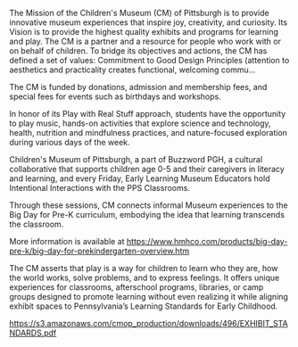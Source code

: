
The Mission of the Children's Museum (CM) of Pittsburgh is to provide innovative museum experiences that inspire joy, creativity, and curiosity. Its Vision is to provide the highest quality exhibits and programs for learning and play. The CM is a partner and a resource for people who work with or on behalf of children. To bridge its objectives and actions, the CM has defined a set of values: Commitment to Good Design Principles (attention to aesthetics and practicality creates functional, welcoming commu...

The CM is funded by donations, admission and membership fees, and special fees for events such as birthdays and workshops.

In honor of its Play with Real Stuff approach, students have the opportunity to play music, hands-on activities that explore science and technology, health, nutrition and mindfulness practices, and nature-focused exploration during various days of the week.

Children's Museum of Pittsburgh, a part of Buzzword PGH, a cultural collaborative that supports children age 0-5 and their caregivers in literacy and learning, and every Friday, Early Learning Museum Educators hold Intentional Interactions with the PPS Classrooms.

Through these sessions, CM connects informal Museum experiences to the Big Day for Pre-K curriculum, embodying the idea that learning transcends the classroom.

More information is available at https://www.hmhco.com/products/big-day-pre-k/big-day-for-prekindergarten-overview.htm

The CM asserts that play is a way for children to learn who they are, how the world works, solve problems, and to express feelings. It offers unique experiences for classrooms, afterschool programs, libraries, or camp groups designed to promote learning without even realizing it while aligning exhibit spaces to Pennsylvania’s Learning Standards for Early Childhood.

https://s3.amazonaws.com/cmop_production/downloads/496/EXHIBIT_STANDARDS.pdf
